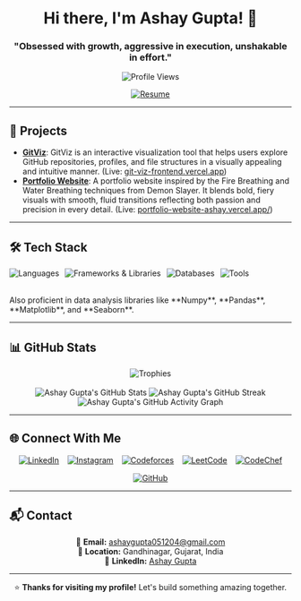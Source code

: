 <h1 align="center">Hi there, I'm Ashay Gupta! 👋</h1>
<h3 align="center">"Obsessed with growth, aggressive in execution, unshakable in effort."</h3>

<p align="center">
  <img src="https://komarev.com/ghpvc/?username=ashaygupta-cc&label=Profile%20Views&color=0e75b6&style=flat" alt="Profile Views" />
</p>

<p align="center">
  <a href="https://drive.google.com/file/d/1pGJC_EIgIvthW9g2QE0RqU0DYAVHiDOV/view?usp=drivesdk" target="_blank">
    <img src="https://img.shields.io/badge/Resume-blue?style=for-the-badge&logo=google-drive&logoColor=white" alt="Resume" />
  </a>
</p>

---

## 🚀 Projects

* **[GitViz](https://github.com/ashaygupta-cc/GitViz-Frontend)**: GitViz is an interactive visualization tool that helps users explore GitHub repositories, profiles, and file structures in a visually appealing and intuitive manner. (Live: [git-viz-frontend.vercel.app](https://git-viz-frontend.vercel.app/))
* **[Portfolio Website](https://github.com/ashaygupta-cc/Portfolio-Website-Frontend)**: A portfolio website inspired by the Fire Breathing and Water Breathing techniques from Demon Slayer. It blends bold, fiery visuals with smooth, fluid transitions reflecting both passion and precision in every detail. (Live: [portfolio-website-ashay.vercel.app/](https://portfolio-website-ashay.vercel.app/))

---

## 🛠️ Tech Stack

<div style="display: flex; flex-wrap: wrap; gap: 10px;">
  <img src="https://skillicons.dev/icons?i=cpp,python,javascript,typescript,java,html,css" alt="Languages" />
  <img src="https://skillicons.dev/icons?i=react,nextjs,express,tensorflow,tailwindcss" alt="Frameworks & Libraries" />
  <img src="https://skillicons.dev/icons?i=mongodb,firebase,supabase" alt="Databases" />
  <img src="https://skillicons.dev/icons?i=git,vercel,postman" alt="Tools" />
</div>
<br>
<p>
  Also proficient in data analysis libraries like **Numpy**, **Pandas**, **Matplotlib**, and **Seaborn**.
</p>

---

## 📊 GitHub Stats

<div align="center">
  <img src="https://github-profile-trophy.vercel.app/?username=ashaygupta-cc&theme=tokyonight&row=1&column=6" alt="Trophies" />
</div>
</br>
<div align="center">  
  <img src="https://github-readme-stats.vercel.app/api?username=ashaygupta-cc&show_icons=true&theme=tokyonight&count_private=true" alt="Ashay Gupta's GitHub Stats" />
  <img src="https://github-readme-streak-stats.herokuapp.com/?user=ashaygupta-cc&theme=tokyonight" alt="Ashay Gupta's GitHub Streak" />
</div>
<div style="display: flex; flex-direction: column; align-items: center; gap: 20px; text-align: center;">
  <img src="https://github-readme-activity-graph.vercel.app/graph?username=ashaygupta-cc&theme=react-dark" alt="Ashay Gupta's GitHub Activity Graph" />
</div>
  
---

## 🌐 Connect With Me

<div align="center" style="display: flex; justify-content: center; gap: 15px; flex-wrap: wrap;">
  <a href="https://www.linkedin.com/in/ashay-gupta-30068831b" target="_blank">
    <img src="https://img.shields.io/badge/LinkedIn-0077B5?style=for-the-badge&logo=linkedin&logoColor=white" alt="LinkedIn" />
  </a>
  <a href="https://www.instagram.com/ashay.shiva?igsh=MWIxd3Zmd2U5anA0YQ==" target="_blank">
    <img src="https://img.shields.io/badge/Instagram-E4405F?style=for-the-badge&logo=instagram&logoColor=white" alt="Instagram" />
  </a>
  <a href="https://codeforces.com/profile/ashaygupta_cc" target="_blank">
    <img src="https://img.shields.io/badge/Codeforces-1F8ACB?style=for-the-badge&logo=codeforces&logoColor=white" alt="Codeforces" />
  </a>
  <a href="https://leetcode.com/ashaygupta_cc" target="_blank">
    <img src="https://img.shields.io/badge/LeetCode-FFA116?style=for-the-badge&logo=leetcode&logoColor=black" alt="LeetCode" />
  </a>
  <a href="https://www.codechef.com/users/ashaygupta_cc" target="_blank">
    <img src="https://img.shields.io/badge/CodeChef-5B4638?style=for-the-badge&logo=codechef&logoColor=white" alt="CodeChef" />
  </a>
  <a href="https://github.com/ashaygupta-cc" target="_blank">
    <img src="https://img.shields.io/badge/GitHub-181717?style=for-the-badge&logo=github&logoColor=white" alt="GitHub" />
  </a>
</div>

---

## 📬 Contact

<div align="center">
  
📧 **Email:** [ashaygupta051204@gmail.com](mailto:ashaygupta051204@gmail.com)  
📍 **Location:** Gandhinagar, Gujarat, India  
💼 **LinkedIn:** [Ashay Gupta](https://www.linkedin.com/in/ashay-gupta-30068831b)

</div>

---

<div align="center">
  
⭐ **Thanks for visiting my profile!** Let's build something amazing together.

</div>
